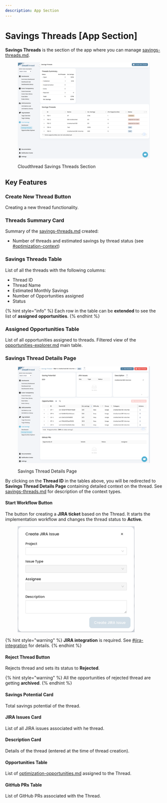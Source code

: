 ```yaml
---
description: App Section
---
```


# Savings Threads \[App Section]

**Savings Threads** is the section of the app where you can manage [savings-threads.md](key-concepts/savings-threads.md "mention").

<figure><img src="../../.gitbook/assets/savings-threads-section-1.png" alt=""><figcaption><p>Cloudthread Savings Threads Section</p></figcaption></figure>

## Key Features

### Create New Thread Button

Creating a new thread functionality.

### Threads Summary Card

Summary of the [savings-threads.md](key-concepts/savings-threads.md "mention") created:

* Number of threads and estimated savings by thread status (see [#optimization-context](key-concepts/savings-threads.md#optimization-context "mention"))

### Savings Threads Table

List of all the threads with the following columns:

* Thread ID
* Thread Name
* Estimated Monthly Savings
* Number of Opportunities assigned
* Status

{% hint style="info" %}
Each row in the table can be **extended** to see the list of **assigned** **opportunities**.
{% endhint %}

### Assigned Opportunities Table

List of all opportunities assigned to threads. Filtered view of the [opportunities-explorer.md](opportunities-explorer.md "mention") main table.

### Savings Thread Details Page

<figure><img src="../../.gitbook/assets/savings-threads-section-2-thread-details.png" alt=""><figcaption><p>Savings Thread Details Page</p></figcaption></figure>

By clicking on the **Thread ID** in the tables above, you will be redirected to **Savings Thread Details Page** containing detailed context on the thread. See [savings-threads.md](key-concepts/savings-threads.md "mention") for description of the context types.

#### Start Workflow Button

The button for creating a **JIRA ticket** based on the Thread. It starts the implementation workflow and changes the thread status to **Active.**

<div align="left">

<figure><img src="../../.gitbook/assets/savings-threads-section-3-thread-details-workflow.png" alt="" width="375"><figcaption></figcaption></figure>

</div>

{% hint style="warning" %}
**JIRA integration** is required. See [#jira-integration](../settings/slack-integration.md#jira-integration "mention") for details.
{% endhint %}

#### Reject Thread Button

Rejects thread and sets its status to **Rejected**.

{% hint style="warning" %}
All the opportunities of rejected thread are getting **archived**.
{% endhint %}

#### Savings Potential Card

Total savings potential of the thread.

#### JIRA Issues Card

List of all JIRA issues associated with he thread.

#### Description Card

Details of the thread (entered at the time of thread creation).

#### Opportunities Table

List of [optimization-opportunities.md](key-concepts/optimization-opportunities.md "mention") assigned to the Thread.

#### GitHub PRs Table

List of GitHub PRs associated with the Thread.



